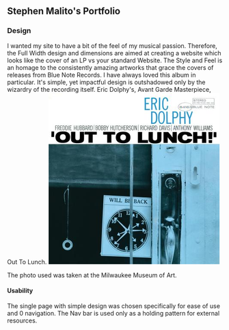 ## Stephen Malito's Portfolio

### Design

I wanted my site to have a bit of the feel of my musical passion. Therefore, the Full Width design and dimensions are aimed at creating a website which looks like the cover of an LP vs your standard Website. The Style and Feel is an homage to the consistently amazing artworks that grace the covers of releases from Blue Note Records. I have always loved this album in particular. It's simple, yet impactful design is outshadowed only by the wizardry of the recording itself. Eric Dolphy's, Avant Garde Masterpiece, Out To Lunch. 
!["Out to Lunch," by Eric Dolphy.](public/assets/images/EricDolphy_OutToLunch_cover.jpg)

The photo used was taken at the Milwaukee Museum of Art.
#### Usability

The single page with simple design was chosen specifically for ease of use and 0 navigation. The Nav bar is used only as a holding pattern for external resources. 
